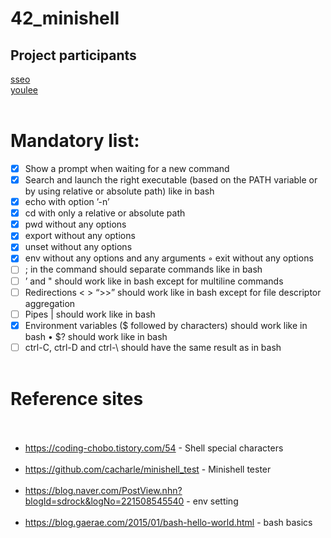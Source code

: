 # 42_minishell<br>
## Project participants<br>
[sseo](https://github.com/sseo42)<br>
[youlee](https://github.com/ukjinlee66)<br><br>
# Mandatory list:<br>
- [x] Show a prompt when waiting for a new command<br>
- [x] Search and launch the right executable (based on the PATH variable or by using relative or absolute path) like in bash<br>
- [x] echo with option ’-n’<br>
- [x] cd with only a relative or absolute path<br>
- [x] pwd without any options<br>
- [x] export without any options<br>
- [x] unset without any options<br>
- [x] env without any options and any arguments ◦ exit without any options<br>
- [ ] ; in the command should separate commands like in bash<br>
- [ ] ’ and " should work like in bash except for multiline commands<br>
- [ ] Redirections < > “>>” should work like in bash except for file descriptor aggregation<br>
- [ ] Pipes | should work like in bash<br>
- [x] Environment variables ($ followed by characters) should work like in bash • $? should work like in bash<br>
- [ ] ctrl-C, ctrl-D and ctrl-\ should have the same result as in bash<br><br>
# Reference sites<br><br>
- <https://coding-chobo.tistory.com/54> - Shell special characters<br><br>
- <https://github.com/cacharle/minishell_test> - Minishell tester<br><br>
- <https://blog.naver.com/PostView.nhn?blogId=sdrock&logNo=221508545540> - env setting<br><br>
- <https://blog.gaerae.com/2015/01/bash-hello-world.html> - bash basics<br><br>
